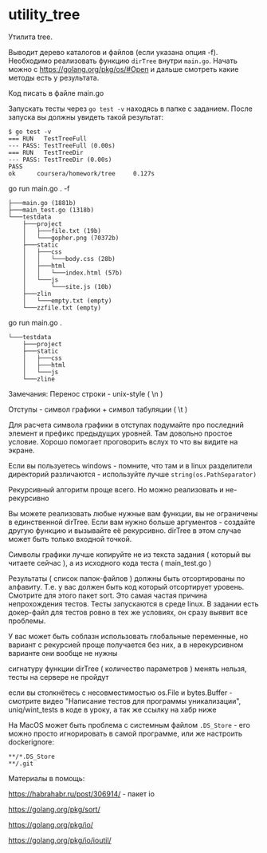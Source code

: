 # utility_tree
  Утилита tree.
  
  Выводит дерево каталогов и файлов (если указана опция -f).  Необходимо реализовать функцию `dirTree` внутри `main.go`. Начать можно с https://golang.org/pkg/os/#Open и дальше смотреть какие методы есть у результата. 
  
  Код писать в файле main.go
  
  Запускать тесты через `go test -v` находясь в папке c заданием. После запуска вы должны увидеть такой результат:

	$ go test -v
	=== RUN   TestTreeFull
	--- PASS: TestTreeFull (0.00s)
	=== RUN   TestTreeDir
	--- PASS: TestTreeDir (0.00s)
	PASS
	ok      coursera/homework/tree     0.127s


go run main.go . -f

	├───main.go (1881b)
	├───main_test.go (1318b)
	└───testdata
		├───project
		│	├───file.txt (19b)
		│	└───gopher.png (70372b)
		├───static
		│	├───css
		│	│	└───body.css (28b)
		│	├───html
		│	│	└───index.html (57b)
		│	└───js
		│		└───site.js (10b)
		├───zlin
		│	└───empty.txt (empty)
		└───zzfile.txt (empty)
	
  
  go run main.go .
  
	└───testdata
		├───project
		├───static
		│	├───css
		│	├───html
		│	└───js
		└───zline
  
  Замечания:
Перенос строки - unix-style ( \n )

Отступы - символ графики + символ табуляции ( \t )

Для расчета символа графики в отступах подумайте про последний элемент и префикс предыдущих уровней. Там довольно простое условие. Хорошо помогает проговорить вслух то что вы видите на экране.

Если вы пользуетесь windows - помните, что там и в linux разделители директорий различаются - используйте лучше `string(os.PathSeparator)`

Рекурсивный алгоритм проще всего. Но можно реализовать и не-рекурсивно

Вы можете реализовать любые нужные вам функции, вы не ограничены в единственной dirTree. Если вам нужно больше аргументов - создайте другую функцию и вызывайте её рекурсивно. dirTree в этом случае может быть только входной точкой.

Символы графики лучше копируйте не из текста задания ( который вы читаете сейчас ), а из исходного кода теста ( main_test.go )

Результаты ( список папок-файлов ) должны быть отсортированы по алфавиту. Т.е. у вас должен быть код который отсортирует уровень. Смотрите для этого пакет sort. Это самая частая причина непрохождения тестов. Тесты запускаются в среде linux. В задании есть докер-файл для тестов ровно в тех же условиях, он сразу выявит все проблемы.

У вас может быть соблазн использовать глобальные переменные, но вариант с рекурсией проще получается без них, а в нерекурсивном варианте они вообще не нужны

сигнатуру функции dirTree ( количество параметров ) менять нельзя, тесты на сервере не пройдут

если вы столкнётесь с несовместимостью os.File и bytes.Buffer - смотрите видео "Написание тестов для программы уникализации", uniq/wint_tests в коде в уроку, а так же ссылку на хабр ниже

На MacOS может быть проблема с системным файлом `.DS_Store` - его можно просто игнорировать в самой программе, или же настроить dockerignore:

	**/*.DS_Store
	**/.git

 Материалы в помощь:
 
https://habrahabr.ru/post/306914/ - пакет io

https://golang.org/pkg/sort/

https://golang.org/pkg/io/

https://golang.org/pkg/io/ioutil/
